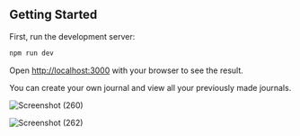 ## Getting Started

First, run the development server:

```bash
npm run dev
```

Open [http://localhost:3000](http://localhost:3000) with your browser to see the result.

You can create your own journal and view all your previously made journals.

![Screenshot (260)](https://user-images.githubusercontent.com/46046623/186001168-0d3011db-f143-4031-bffa-3fe774034dc4.png)

![Screenshot (262)](https://user-images.githubusercontent.com/46046623/186001187-67ea1202-38b5-40a9-bf8a-8702732604b6.png)
